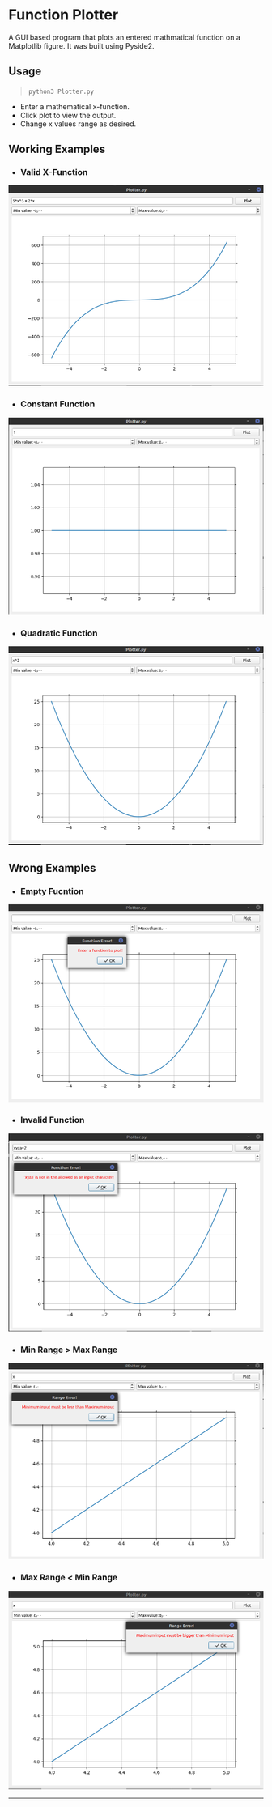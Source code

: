 # Function Plotter

A GUI based program that plots an entered mathmatical function on a Matplotlib figure. It was built using Pyside2.

## Usage

> `python3 Plotter.py`

* Enter a mathematical x-function.
* Click plot to view the output.
* Change x values range as desired.

## Working Examples

* ### Valid X-Function
![Valid X-Function](./Examples_ScreenShots/Working_1.png)
* ### Constant Function
![Constant Function](./Examples_ScreenShots/Working_2.png)
* ### Quadratic Function
![Quadratic Function](./Examples_ScreenShots/Working_3.png)

## Wrong Examples

* ### Empty Fucntion
![Empty Fucntion](./Examples_ScreenShots/Error_1.png)
* ### Invalid Function
![Invalid X-Function](./Examples_ScreenShots/Error_2.png)
* ### Min Range > Max Range
![Min Range > Max Range](./Examples_ScreenShots/Error_3.png)
* ### Max Range < Min Range
![Max Range < Min Range](./Examples_ScreenShots/Error_4.png)

<hr>
